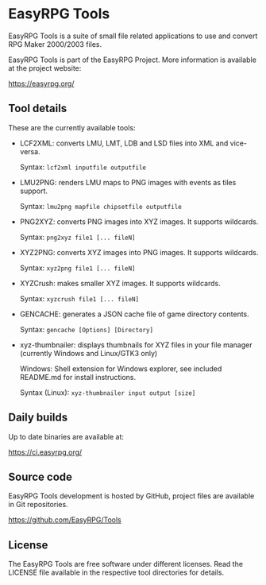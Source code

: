 EasyRPG Tools
=============

EasyRPG Tools is a suite of small file related applications to use and
convert RPG Maker 2000/2003 files.

EasyRPG Tools is part of the EasyRPG Project.
More information is available at the project website:

https://easyrpg.org/


Tool details
------------

These are the currently available tools:

 * LCF2XML: converts LMU, LMT, LDB and LSD files into XML and vice-versa.

   Syntax: `lcf2xml inputfile outputfile`

 * LMU2PNG: renders LMU maps to PNG images with events as tiles support.

   Syntax: `lmu2png mapfile chipsetfile outputfile`

 * PNG2XYZ: converts PNG images into XYZ images. It supports wildcards.

   Syntax: `png2xyz file1 [... fileN]`

 * XYZ2PNG: converts XYZ images into PNG images. It supports wildcards.

   Syntax: `xyz2png file1 [... fileN]`

 * XYZCrush: makes smaller XYZ images. It supports wildcards.

   Syntax: `xyzcrush file1 [... fileN]`

 * GENCACHE: generates a JSON cache file of game directory contents.

   Syntax: `gencache [Options] [Directory]`

 * xyz-thumbnailer: displays thumbnails for XYZ files in your file manager
                    (currently Windows and Linux/GTK3 only)

   Windows: Shell extension for Windows explorer, see included README.md for
            install instructions.

   Syntax (Linux): `xyz-thumbnailer input output [size]`


Daily builds
------------

Up to date binaries are available at:

https://ci.easyrpg.org/


Source code
-----------

EasyRPG Tools development is hosted by GitHub, project files are available in
Git repositories.

https://github.com/EasyRPG/Tools


License
-------

The EasyRPG Tools are free software under different licenses. Read the LICENSE
file available in the respective tool directories for details.
